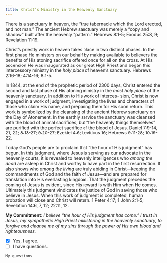 ```yaml
---
title: Christ’s Ministry in the Heavenly Sanctuary
---
```


There is a sanctuary in heaven, the “true tabernacle which the Lord erected, and not man.” The ancient Hebrew sanctuary was merely a “copy and shadow” built after the heavenly “pattern.” Hebrews 8:1-5; Exodus 25:8, 9; Revelation 11:19.

Christ’s priestly work in heaven takes place in two distinct phases. In the first phase He ministers on our behalf by making available to believers the benefits of His atoning sacrifice offered once for all on the cross. At His ascension He was inaugurated as our great High Priest and began this intercessory ministry in the _holy place_ of heaven’s sanctuary. Hebrews 2:16-18; 4:14-16; 8:1-5.

In 1844, at the end of the prophetic period of 2300 days, Christ entered the second and last phase of His atoning ministry in the _most holy place_ of the heavenly sanctuary. In addition to His work of interces- sion, Christ is now engaged in a work of judgment, investigating the lives and characters of those who claim His name, and preparing them for His soon return. This work is symbolized by the cleansing of the ancient Hebrew sanctuary on the Day of Atonement. In the earthly service the sanctuary was cleansed with the blood of animal sacrifices, but “the heavenly things themselves” are purified with the perfect sacrifice of the blood of Jesus. Daniel 7:9-14, 21, 22; 8:13-27; 9:20-27; Ezekiel 4:6; Leviticus 16; Hebrews 9:11-28; 10:19-22.

Today God’s people are to proclaim that “the hour of His judgment” has begun. In this judgment, where Jesus is serving as our advocate in the heavenly courts, it is revealed to heavenly intelligences who _among the dead_ are asleep in Christ and worthy to have part in the first resurrection. It also shows who _among the living_ are truly abiding in Christ—keeping the commandments of God and the faith of Jesus—and are prepared for translation into His everlasting kingdom. That the judgment precedes the coming of Jesus is evident, since His reward is with Him when He comes. Ultimately this judgment vindicates the justice of God in saving those who believe in Jesus. When this work of judgment is completed, human probation will close and Christ will return. 1 Peter 4:17; 1 John 2:1-5; Revelation 14:6, 7, 12; 22:11, 12.

**My Commitment**: _I believe “the hour of His judgment has come.” I trust in Jesus, my sympathetic High Priest ministering in the heavenly sanctuary, to forgive and cleanse me of my sins through the power of His own blood and righteousness._

- [x] Yes, I agree.
- [ ] I have questions.

`My questions`